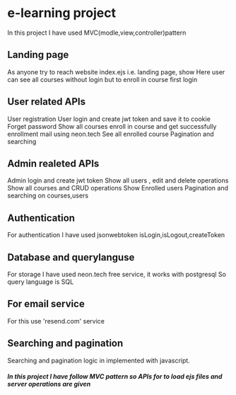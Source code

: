 
# e-learning project 
In this project I have used MVC(modle,view,controller)pattern
## Landing page
As anyone try to reach website index.ejs i.e. landing page, show
Here user can see all courses without login but to enroll in course first login
## User related APIs
User registration
User login and create jwt token and save it to cookie 
Forget password
Show all courses
enroll in course and get successfully enrollment mail using neon.tech
See all enrolled course
Pagination and searching
## Admin realeted APIs
Admin login and create jwt token
Show all users , edit and delete operations
Show all courses and CRUD operations
Show Enrolled users 
Pagination and searching on courses,users
## Authentication
For authentication I have used jsonwebtoken
isLogin,isLogout,createToken
## Database and querylanguse
For storage I have used neon.tech free service, it works with postgresql
So query language is SQL
## For email service
For this use 'resend.com' service
## Searching and pagination
Searching and pagination logic in implemented with javascript.

##### In this project I have follow MVC pattern so APIs for to load ejs files and server operations are given



